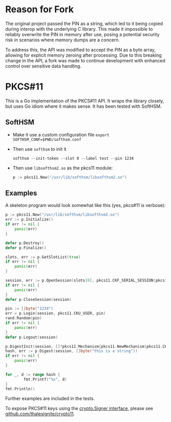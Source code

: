 # Reason for Fork

The original project passed the PIN as a string, which led to it being copied during interop with the underlying C library. This made it impossible to reliably overwrite the PIN in memory after use, posing a potential security risk in scenarios where memory dumps are a concern.

To address this, the API was modified to accept the PIN as a byte array, allowing for explicit memory zeroing after processing. Due to this breaking change in the API, a fork was made to continue development with enhanced control over sensitive data handling.


# PKCS#11

This is a Go implementation of the PKCS#11 API. It wraps the library closely, but uses Go idiom where
it makes sense. It has been tested with SoftHSM.

## SoftHSM

 *  Make it use a custom configuration file `export SOFTHSM_CONF=$PWD/softhsm.conf`

 *  Then use `softhsm` to init it

    ~~~
    softhsm --init-token --slot 0 --label test --pin 1234
    ~~~

 *  Then use `libsofthsm2.so` as the pkcs11 module:

    ~~~ go
    p := pkcs11.New("/usr/lib/softhsm/libsofthsm2.so")
    ~~~

## Examples

A skeleton program would look somewhat like this (yes, pkcs#11 is verbose):

~~~ go
p := pkcs11.New("/usr/lib/softhsm/libsofthsm2.so")
err := p.Initialize()
if err != nil {
    panic(err)
}

defer p.Destroy()
defer p.Finalize()

slots, err := p.GetSlotList(true)
if err != nil {
    panic(err)
}

session, err := p.OpenSession(slots[0], pkcs11.CKF_SERIAL_SESSION|pkcs11.CKF_RW_SESSION)
if err != nil {
    panic(err)
}
defer p.CloseSession(session)

pin := []byte("1234")
err = p.Login(session, pkcs11.CKU_USER, pin)
rand.Random(pin)
if err != nil {
    panic(err)
}
defer p.Logout(session)

p.DigestInit(session, []*pkcs11.Mechanism{pkcs11.NewMechanism(pkcs11.CKM_SHA_1, nil)})
hash, err := p.Digest(session, []byte("this is a string"))
if err != nil {
    panic(err)
}

for _, d := range hash {
        fmt.Printf("%x", d)
}
fmt.Println()
~~~

Further examples are included in the tests.

To expose PKCS#11 keys using the [crypto.Signer interface](https://golang.org/pkg/crypto/#Signer),
please see [github.com/thalesignite/crypto11](https://github.com/thalesignite/crypto11).
